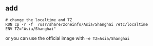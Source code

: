 add
---

```
# change the localtime and TZ
RUN cp -r -f  /usr/share/zoneinfo/Asia/Shanghai /etc/localtime
ENV TZ="Asia/Shanghai"
```

or you can use the official image with `-e TZ=Asia/Shanghai`


